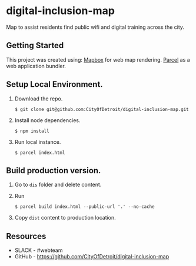 # digital-inclusion-map
Map to assist residents find public wifi and digital training across the city.

## Getting Started

This project was created using:
    [Mapbox](https://docs.mapbox.com/mapbox-gl-js/api/) for web map rendering.
    [Parcel](https://parceljs.org/) as a web application bundler.

## Setup Local Environment.

1. Download the repo.
    ```
    $ git clone git@github.com:CityOfDetroit/digital-inclusion-map.git
    ```
2. Install node dependencies.

    ```
    $ npm install
    ```

3. Run local instance.
    ```
    $ parcel index.html
    ```

## Build production version.

1. Go to `dis` folder and delete content.

2. Run
    ```
    $ parcel build index.html --public-url '.' --no-cache
    ```

3. Copy `dist` content to production location.

## Resources

* SLACK - #webteam
* GitHub - https://github.com/CityOfDetroit/digital-inclusion-map
